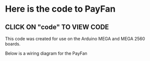 # Here is the code to PayFan
## CLICK ON "code" TO VIEW CODE

This code was created for use on the Arduino MEGA and MEGA 2560 boards.

Below is a wiring diagram for the PayFan

